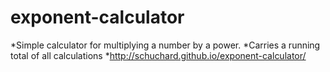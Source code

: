 # exponent-calculator
*Simple calculator for multiplying a number by a power.
*Carries a running total of all calculations
*http://schuchard.github.io/exponent-calculator/